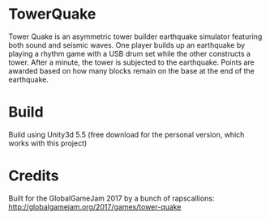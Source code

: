 # TowerQuake
Tower Quake is an asymmetric tower builder earthquake simulator featuring both sound and seismic waves. One player builds up an earthquake by playing a rhythm game with a USB drum set while the other constructs a tower. After a minute, the tower is subjected to the earthquake. Points are awarded based on how many blocks remain on the base at the end of the earthquake.

# Build
Build using Unity3d 5.5 (free download for the personal version, which works with this project)

# Credits
Built for the GlobalGameJam 2017 by a bunch of rapscallions:
http://globalgamejam.org/2017/games/tower-quake
